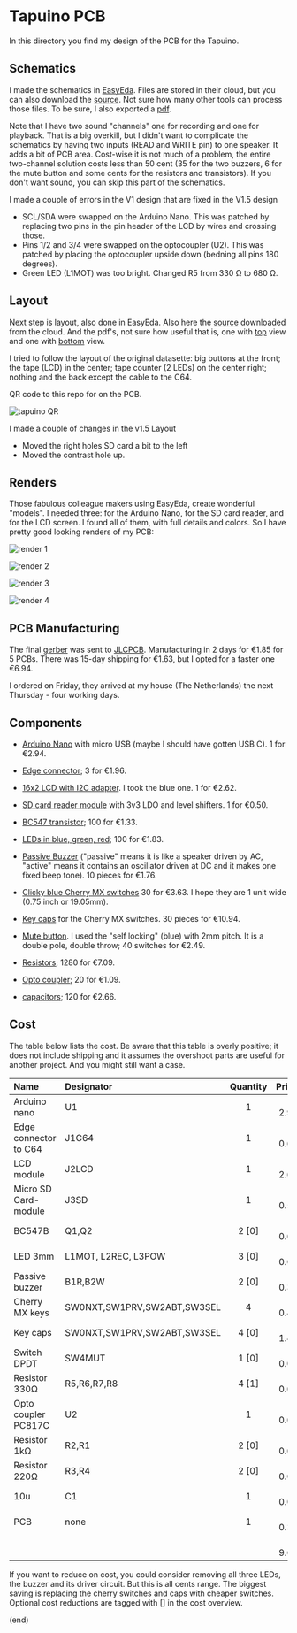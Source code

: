 # Tapuino PCB

In this directory you find my design of the PCB for the Tapuino.


## Schematics

I made the schematics in [EasyEda](https://easyeda.com).
Files are stored in their cloud, but you can also download the [source](Tapuino-sch-v1.5.json).
Not sure how many other tools can process those files.
To be sure, I also exported a [pdf](Tapuino-sch-v1.5.pdf).

Note that I have two sound "channels" one for recording and one for playback.
That is a big overkill, but I didn't want to complicate the schematics
by having two inputs (READ and WRITE pin) to one speaker. It adds a bit of PCB area.
Cost-wise it is not much of a problem, the entire two-channel solution costs less 
than 50 cent (35 for the two buzzers, 6 for the mute button and some cents for the
resistors and transistors). If you don't want sound, you can skip this part of the
schematics.

I made a couple of errors in the V1 design that are fixed in the V1.5 design
- SCL/SDA were swapped on the Arduino Nano.
  This was patched by replacing two pins in the pin header of the LCD by wires and crossing those.
- Pins 1/2 and 3/4 were swapped on the optocoupler (U2).
  This was patched by placing the optocoupler upside down (bedning all pins 180 degrees).
- Green LED (L1MOT) was too bright.
  Changed R5 from 330 Ω to 680 Ω.


## Layout

Next step is layout, also done in EasyEda. Also here the [source](Tapuino-pcb-v1.5.json) downloaded from the cloud.
And the pdf's, not sure how useful that is, one with [top](Tapuino-pcb-v1.5-top.pdf) view and one with [bottom](Tapuino-pcb-v1.5-bot.pdf) view.

I tried to follow the layout of the original datasette: big buttons at the front;
the tape (LCD) in the center; tape counter (2 LEDs) on the center right; nothing and the back 
except the cable to the C64.

QR code to this repo for on the PCB.

![tapuino QR](tapuino.png)

I made a couple of changes in the v1.5 Layout
- Moved the right holes SD card a bit to the left
- Moved the contrast hole up.


## Renders

Those fabulous colleague makers using EasyEda, create wonderful "models".
I needed three: for the Arduino Nano, for the SD card reader, and for the LCD screen.
I found all of them, with full details and colors.
So I have pretty good looking renders of my PCB:


![render 1](Tapuino-3D-v1.5-1.png)

![render 2](Tapuino-3D-v1.5-2.png)

![render 3](Tapuino-3D-v1.5-3.png)

![render 4](Tapuino-3D-v1.5-4.png)


## PCB Manufacturing

The final [gerber](Tapuino-gerber-v1.5.zip) was sent to [JLCPCB](https://jlcpcb.com/DMP).
Manufacturing in 2 days for €1.85 for 5 PCBs. There was 15-day shipping for €1.63, but I opted for
a faster one €6.94.

I ordered on Friday, they arrived at my house (The Netherlands) the next Thursday - four working days.


## Components

- [Arduino Nano](https://www.aliexpress.com/item/4000310677263.html)
  with micro USB (maybe I should have gotten USB C). 1 for €2.94.

- [Edge connector](https://www.aliexpress.com/item/33015746310.html);
  3 for €1.96.

- [16x2 LCD with I2C adapter](https://www.aliexpress.com/item/1005006964073869.html).
  I took the blue one. 1 for €2.62.

- [SD card reader module](https://www.aliexpress.com/item/1940216307.html)
  with 3v3 LDO and level shifters. 1 for €0.50.

- [BC547 transistor](https://www.aliexpress.com/item/1005007339082012.html);
  100 for €1.33.

- [LEDs in blue, green, red](https://www.aliexpress.com/item/1005005708510866.html);
  100 for €1.83.
  
- [Passive Buzzer](https://www.aliexpress.com/item/1005007548587680.html)
  ("passive" means it is like a speaker driven by AC, "active" means
  it contains an oscillator driven at DC and it makes one fixed beep tone).
  10 pieces for €1.76.

- [Clicky blue Cherry MX switches](https://www.aliexpress.com/item/1005007052759423.html)
  30 for €3.63. I hope they are 1 unit wide (0.75 inch or 19.05mm).

- [Key caps](https://www.aliexpress.com/item/1005006477890497.html)
  for the Cherry MX switches. 30 pieces for €10.94.

- [Mute button](https://www.aliexpress.com/item/32699676258.html).
  I used the "self locking" (blue) with 2mm pitch.
  It is a double pole, double throw; 40 switches for €2.49.

- [Resistors](https://www.aliexpress.com/item/1005008240285872.html);
  1280 for €7.09.

- [Opto coupler](https://www.aliexpress.com/item/1005006281381268.html);
  20 for €1.09.

- [capacitors](https://www.aliexpress.com/item/1005007426523574.html);
  120 for €2.66.


## Cost

The table below lists the cost.
Be aware that this table is overly positive; it does not include shipping
and it assumes the overshoot parts are useful for another project.
And you might still want a case.

| Name                  | Designator                  | Quantity  |  Price |
|:----------------------|:----------------------------|:---------:|-------:|
| Arduino nano          | U1                          | 1         | € 2.94 |
| Edge connector to C64 | J1C64                       | 1         | € 0.65 |
| LCD module            | J2LCD                       | 1         | € 2.62 |
| Micro SD Card-module  | J3SD                        | 1         | € 0.50 |
| BC547B                | Q1,Q2                       | 2  [0]    | € 0.03 |
| LED 3mm               | L1MOT, L2REC, L3POW         | 3  [0]    | € 0.05 |
| Passive buzzer        | B1R,B2W                     | 2  [0]    | € 0.35 |
| Cherry MX keys        | SW0NXT,SW1PRV,SW2ABT,SW3SEL | 4         | € 0.48 |
| Key caps              | SW0NXT,SW1PRV,SW2ABT,SW3SEL | 4  [0]    | € 1.46 |
| Switch DPDT           | SW4MUT                      | 1  [0]    | € 0.06 |
| Resistor 330Ω         | R5,R6,R7,R8                 | 4  [1]    | € 0.02 |
| Opto coupler PC817C   | U2                          | 1         | € 0.05 |
| Resistor 1kΩ          | R2,R1                       | 2  [0]    | € 0.01 |
| Resistor 220Ω         | R3,R4                       | 2  [0]    | € 0.01 |
| 10u                   | C1                          | 1         | € 0.02 |
| PCB                   | none                        | 1         | € 0.37 |
|                       |                             |           | € 9.62 |

If you want to reduce on cost, you could consider removing all three LEDs, 
the buzzer and its driver circuit. But this is all cents range.
The biggest saving is replacing the cherry switches and caps 
with cheaper switches.
Optional cost reductions are tagged with [] in the cost overview.


(end)
